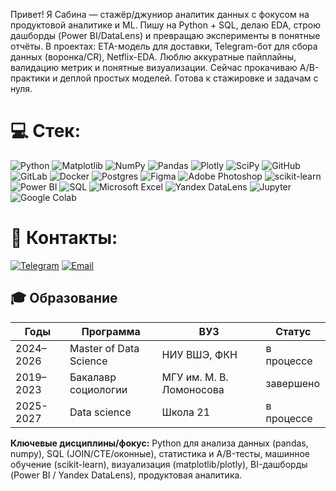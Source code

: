 
Привет! Я Сабина — стажёр/джуниор аналитик данных с фокусом на продуктовой аналитике и ML. Пишу на Python + SQL, делаю EDA, строю дашборды (Power BI/DataLens) и превращаю эксперименты в понятные отчёты. В проектах: ETA-модель для доставки, Telegram-бот для сбора данных (воронка/CR), Netflix-EDA. Люблю аккуратные пайплайны, валидацию метрик и понятные визуализации. Сейчас прокачиваю A/B-практики и деплой простых моделей. Готова к стажировке и задачам с нуля.

# 💻 Стек:
![Python](https://img.shields.io/badge/python-3670A0?style=for-the-badge&logo=python&logoColor=ffdd54) ![Matplotlib](https://img.shields.io/badge/Matplotlib-%23ffffff.svg?style=for-the-badge&logo=Matplotlib&logoColor=black) ![NumPy](https://img.shields.io/badge/numpy-%23013243.svg?style=for-the-badge&logo=numpy&logoColor=white) ![Pandas](https://img.shields.io/badge/pandas-%23150458.svg?style=for-the-badge&logo=pandas&logoColor=white) ![Plotly](https://img.shields.io/badge/Plotly-%233F4F75.svg?style=for-the-badge&logo=plotly&logoColor=white) ![SciPy](https://img.shields.io/badge/SciPy-0C55A5?style=for-the-badge&logo=scipy&logoColor=white) ![GitHub](https://img.shields.io/badge/github-%23121011.svg?style=for-the-badge&logo=github&logoColor=white) ![GitLab](https://img.shields.io/badge/gitlab-%23181717.svg?style=for-the-badge&logo=gitlab&logoColor=white) ![Docker](https://img.shields.io/badge/docker-%230db7ed.svg?style=for-the-badge&logo=docker&logoColor=white) ![Postgres](https://img.shields.io/badge/postgres-%23316192.svg?style=for-the-badge&logo=postgresql&logoColor=white) ![Figma](https://img.shields.io/badge/figma-%23F24E1E.svg?style=for-the-badge&logo=figma&logoColor=white) ![Adobe Photoshop](https://img.shields.io/badge/adobe%20photoshop-%2331A8FF.svg?style=for-the-badge&logo=adobe%20photoshop&logoColor=white) ![scikit-learn](https://img.shields.io/badge/scikit--learn-%23F7931E.svg?style=for-the-badge&logo=scikit-learn&logoColor=white) ![Power BI](https://img.shields.io/badge/power_bi-F2C811?style=for-the-badge&logo=powerbi&logoColor=black) ![SQL](https://img.shields.io/badge/SQL-025E8C?style=for-the-badge&logo=sqlite&logoColor=white)
![Microsoft Excel](https://img.shields.io/badge/Microsoft%20Excel-217346?style=for-the-badge&logo=microsoft-excel&logoColor=white)
![Yandex DataLens](https://img.shields.io/badge/Yandex%20DataLens-2F7CF6?style=for-the-badge&logo=yandex&logoColor=white)
![Jupyter](https://img.shields.io/badge/Jupyter-F37626?style=for-the-badge&logo=Jupyter&logoColor=white)
![Google Colab](https://img.shields.io/badge/Colab-F9AB00?style=for-the-badge&logo=googlecolab&logoColor=white)


# 📲 Контакты:
[![Telegram](https://img.shields.io/badge/Telegram-2CA5E0?style=for-the-badge&logo=telegram&logoColor=white)](https://t.me/askerovasss)
[![Email](https://img.shields.io/badge/Email-000?style=for-the-badge&logo=gmail&logoColor=white)](mailto:assabina@yandex.ru)


## 🎓 Образование 

| Годы        | Программа                         | ВУЗ                           | Статус        |
|-------------|-----------------------------------|-------------------------------|---------------|
| 2024–2026   | Master of Data Science            | НИУ ВШЭ, ФКН                  |    в процессе |
| 2019–2023   | Бакалавр социологии               | МГУ им. М. В. Ломоносова      |    завершено  |
| 2025-2027   | Data science                      | Школа 21                      |    в процессе |

**Ключевые дисциплины/фокус:** Python для анализа данных (pandas, numpy), SQL (JOIN/CTE/оконные), статистика и A/B-тесты, машинное обучение (scikit-learn), визуализация (matplotlib/plotly), BI-дашборды (Power BI / Yandex DataLens), продуктовая аналитика.
